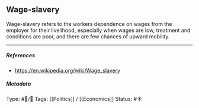 ## Wage-slavery  # 

Wage-slavery refers to the workers dependence on wages from the employer for their livelihood, especially when wages are low, treatment and conditions are poor, and there are few chances of upward mobility.

___

##### References

- https://en.wikipedia.org/wiki/Wage_slavery

##### Metadata

Type: #🔵/🔵 
Tags: [[Politics]] / [[Economics]]
Status: #☀️ 